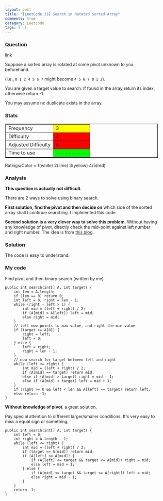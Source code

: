 ```yaml
---
layout: post
title: "[LeetCode 33] Search in Rotated Sorted Array"
comments: true
category: Leetcode
tags: [  ]
---
```


### Question 

[link](http://oj.leetcode.com/problems/search-in-rotated-sorted-array/)

<div class="question-content">
            <p></p><p>Suppose a sorted array is rotated at some pivot unknown to you beforehand.</p>

<p>(i.e., <code>0 1 2 4 5 6 7</code> might become <code>4 5 6 7 0 1 2</code>).</p>

<p>You are given a target value to search. If found in the array return its index, otherwise return -1.</p>

<p>You may assume no duplicate exists in the array.</p><p></p>
          </div>

### Stats

<table border="2">
	<tr>
		<td>Frequency</td>
		<td bgcolor="yellow">3</td>
	</tr>
	<tr>
		<td>Difficulty</td>
		<td bgcolor="red">4</td>
	</tr>
	<tr>
		<td>Adjusted Difficulty</td>
		<td bgcolor="red">4</td>
	</tr>
	<tr>
		<td>Time to use</td>
		<td bgcolor="lime">----------</td>
	</tr>
</table>

Ratings/Color = 1(white) 2(lime) 3(yellow) 4/5(red)

### Analysis

__This question is actually not difficult__. 

There are 2 ways to solve using binary search. 

__First solution, find the pivot and then decide on__ which side of the sorted array shall I continue searching. I implmented this code. 

__Second solution is a very clever way to solve this problem__. Without having any knowledge of pivot, directly check the mid-point against left number and right number. The idea is from [this blog](http://leetcode.com/2010/04/searching-element-in-rotated-array.html).

### Solution

The code is easy to understand.

### My code 

Find pivot and then binary search (written by me)


    public int search(int[] A, int target) {
        int len = A.length;
        if (len == 0) return 0;
        int left = 0, right = len - 1;
        while (right - left > 1) {
            int mid = (left + right) / 2;
            if (A[mid] > A[left]) left = mid;
            else right = mid;
        }
        // left now points to max value, and right the min value
        if (target >= A[0]) {
            right = left;
            left = 0;
        } else {
            left = right;
            right = len - 1;
        }
        // now search for target between left and right
        while (left <= right) {
            int mid = (left + right) / 2;
            if (A[mid] == target) return mid;
            else if (A[mid] > target) right = mid - 1;
            else if (A[mid] < target) left = mid + 1;
        }
        if (right >= 0 && left < len && A[left] == target) return left;
        else return -1;
    }


__Without knowledge of pivot__, a great solution.

Pay special attention to different larger/smaller conditions. It's very easy to miss a equal sign or something. 


    public int search(int[] A, int target) {
        int left = 0;
        int right = A.length - 1;
        while (left <= right) {
            int mid = (left + right) / 2;
            if (target == A[mid]) return mid;
            if (A[left] <= A[mid]) {
                if (A[left] <= target && target <= A[mid]) right = mid;
                else left = mid + 1;
            } else {
                if (A[mid] <= target && target <= A[right]) left = mid;
                else right = mid - 1;
            }
        }
        return -1;
    }

